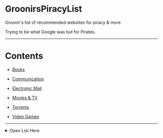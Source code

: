 # GroonirsPiracyList
Groonir's list of recommended websites for piracy &amp; more

Trying to be what Google was but for Pirates.

-----------------

# Contents

- [Books](#books)

- [Communication](#communication)
- [Electronic Mail](#email)



- [Movies & TV](#movies--tv)
- [Torrents](#torrents)
- [Video Games](#video-games)

-----------------
<details>

  <summary> Open List Here </summary>
  
## Books
- [libgen](libgen.rs) - Good for eBooks and scientific papers 

- [gutemberg](https://www.gutenberg.org/) - Legal Book library









  
  

## Communication

- [Telegram](telegram.org) - Chat with many piracy channels (needs a phone number)

- [Signal](signal.org) - E2E video and chat service 

- [Briar](briar.org) - E2E chat service 
- 
 
## Email
  - [Proton Mail](proton.me/mail) - Encrypted mail with proprietary code
  
  - [Emailnator](emailnator.com) - One of many temporary email services which I prefer
  
  - [Tutanota](https://tutanota.com/) - Encrypted mail
  
  - 

  
## Movies & TV
- [GogoAnime](https://gogoanime.llc) Anime site with old-looking user interface
- [Zoro](zoro.to) Anime site with modrn user interface
- [FMovies](fmovies.to) - Movie and Tv show aggregator
- [Soap2Day](soap2day.to) - Tv shows aggregator

## Torrents
  
  
  
  - [QBittorrent](qbittorrent.org) - Open source torrent client
  
## Video Games

- [fitgirlrepacks.site](fitgirlrepacks.site) - Largest video game repacker

- [igg games](igg-games.com) - Good for niche games 

</details>
